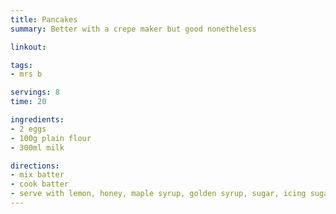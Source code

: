 ```yaml
---
title: Pancakes
summary: Better with a crepe maker but good nonetheless

linkout: 

tags:
- mrs b

servings: 8
time: 20

ingredients:
- 2 eggs
- 100g plain flour
- 300ml milk

directions:
- mix batter
- cook batter
- serve with lemon, honey, maple syrup, golden syrup, sugar, icing sugar, stroop, ice cream ...
---
```

